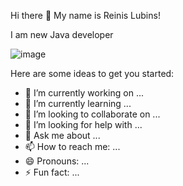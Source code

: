 Hi there 👋 My name is Reinis Lubins!

I am new Java developer

![image](https://user-images.githubusercontent.com/98021097/165129457-fbb59921-d1c0-43a2-85f6-66b4f2c2fe24.png)


Here are some ideas to get you started:

- 🔭 I’m currently working on ...
- 🌱 I’m currently learning ...
- 👯 I’m looking to collaborate on ...
- 🤔 I’m looking for help with ...
- 💬 Ask me about ...
- 📫 How to reach me: ...
- 😄 Pronouns: ...
- ⚡ Fun fact: ...

